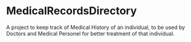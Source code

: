 # MedicalRecordsDirectory
A project to keep track of Medical History of an individual, to be used by Doctors and Medical Personel for better treatment of that individual.
